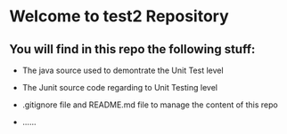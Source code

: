 # Welcome to test2 Repository

## You will find in this repo the following stuff:
* The java source used to demontrate the Unit Test level 

* The Junit source code regarding to Unit Testing level
* .gitignore file and README.md file to manage the content of this repo
* ......
